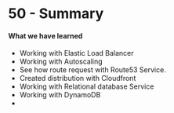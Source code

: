 # 50 - Summary

#### What we have learned

* Working with Elastic Load Balancer
* Working with Autoscaling 
* See how route request with Route53 Service.
* Created distribution with Cloudfront 
* Working with Relational database Service
* Working with DynamoDB
* 


